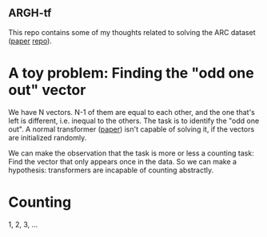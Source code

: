 ## ARGH-tf

This repo contains some of my thoughts related to solving the ARC dataset ([paper](https://arxiv.org/pdf/1911.01547.pdf) [repo](https://github.com/fchollet/ARC)).

# A toy problem: Finding the "odd one out" vector

We have N vectors. N-1 of them are equal to each other, and the one that's left is different, i.e. inequal to the others. The task is to identify the "odd one out". A normal transformer ([paper](https://arxiv.org/pdf/1706.03762.pdf)) isn't capable of solving it, if the vectors are initialized randomly.

We can make the observation that the task is more or less a counting task: Find the vector that only appears once in the data. So we can make a hypothesis: transformers are incapable of counting abstractly.

# Counting

1, 2, 3, ...
